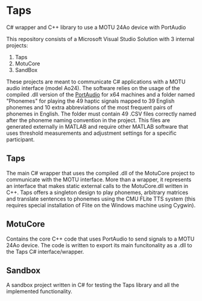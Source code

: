 # Taps
C# wrapper and C++ library to use a MOTU 24Ao device with PortAudio

This repository consists of a Microsoft Visual Studio Solution with 3 internal projects:

1. Taps
2. MotuCore
3. SandBox

These projects are meant to communicate C# applications with a MOTU audio interface (model Ao24). The software relies on the usage of the compiled .dll version of the [PortAudio](http://www.portaudio.com/) for x64 machines and a folder named "Phonemes" for playing the 49 haptic signals mapped to 39 English phonemes and 10 extra abbreviations of the most frequent pairs of phonemes in English. The folder must contain 49 .CSV files correctly named after the phoneme naming convention in the project. This files are generated externally in MATLAB and require other MATLAB software that uses threshold measurements and adjustment settings for a specific participant.

## Taps

The main C# wrapper that uses the compiled .dll of the MotuCore project to communicate with the MOTU interface. More than a wrapper, it represents an interface that makes static external calls to the MotuCore.dll written in C++. Taps offers a singleton design to play phonemes, arbitrary matrices and translate sentences to phonemes using the CMU FLite TTS system (this requires special installation of Flite on the Windows machine using Cygwin).

## MotuCore

Contains the core C++ code that uses PortAudio to send signals to a MOTU 24Ao device. The code is written to export its main funcitonality as a .dll to the Taps C# interface/wrapper.

## Sandbox

A sandbox project written in C# for testing the Taps library and all the implemented functionality. 

